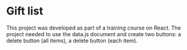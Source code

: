 # Gift list
This project was developed as part of a training course on React. 
The project needed to use the data.js document and create two buttons: a delete button (all items), a delete button (each item).


